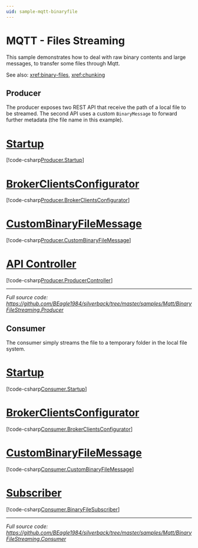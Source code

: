 ```yaml
---
uid: sample-mqtt-binaryfile
---
```


# MQTT - Files Streaming

This sample demonstrates how to deal with raw binary contents and large messages, to transfer some files through Mqtt.

See also: <xref:binary-files>, <xref:chunking>

## Producer

The producer exposes two REST API that receive the path of a local file to be streamed. The second API uses a custom `BinaryMessage` to forward further metadata (the file name in this example).

# [Startup](#tab/producer-startup)
[!code-csharp[Producer.Startup](../../../samples/Mqtt/BinaryFileStreaming.Producer/Startup.cs)]
# [BrokerClientsConfigurator](#tab/producer-endpoints)
[!code-csharp[Producer.BrokerClientsConfigurator](../../../samples/Mqtt/BinaryFileStreaming.Producer/BrokerClientsConfigurator.cs)]
# [CustomBinaryFileMessage](#tab/producer-custom-message)
[!code-csharp[Producer.CustomBinaryFileMessage](../../../samples/Mqtt/BinaryFileStreaming.Producer/Messages/CustomBinaryFileMessage.cs)]
# [API Controller](#tab/producer-controller)
[!code-csharp[Producer.ProducerController](../../../samples/Mqtt/BinaryFileStreaming.Producer/Controllers/ProducerController.cs)]
***

_Full source code: https://github.com/BEagle1984/silverback/tree/master/samples/Mqtt/BinaryFileStreaming.Producer_

## Consumer

The consumer simply streams the file to a temporary folder in the local file system.

# [Startup](#tab/consumer-startup)
[!code-csharp[Consumer.Startup](../../../samples/Mqtt/BinaryFileStreaming.Consumer/Startup.cs)]
# [BrokerClientsConfigurator](#tab/consumer-endpoints)
[!code-csharp[Consumer.BrokerClientsConfigurator](../../../samples/Mqtt/BinaryFileStreaming.Consumer/BrokerClientsConfigurator.cs)]
# [CustomBinaryFileMessage](#tab/consumer-custom-message)
[!code-csharp[Consumer.CustomBinaryFileMessage](../../../samples/Mqtt/BinaryFileStreaming.Consumer/Messages/CustomBinaryFileMessage.cs)]
# [Subscriber](#tab/consumer-subscriber)
[!code-csharp[Consumer.BinaryFileSubscriber](../../../samples/Mqtt/BinaryFileStreaming.Consumer/Subscribers/BinaryFileSubscriber.cs)]
***

_Full source code: https://github.com/BEagle1984/silverback/tree/master/samples/Mqtt/BinaryFileStreaming.Consumer_
